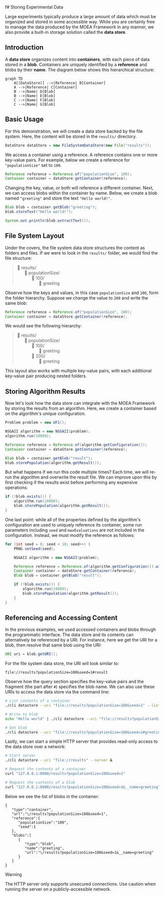 f# Storing Experimental Data

Large experiments typically produce a large amount of data which must be organized and stored in some accessible way.
While you are certainly free to manage the data produced by the MOEA Framework in any manner, we also provide a
built-in storage solution called the **data store**.

## Introduction

A **data store** organizes content into **containers**, with each piece of data stored in a **blob**.  Containers are
uniquely identified by a **reference** and blobs by their **name**.  The diagram below shows this hierarchical
structure:

```mermaid
graph TD
    A[(DataStore)] -->|Reference| B[Container]
    A -->|Reference| C[Container]
    B -->|Name| D[Blob]
    B -->|Name| E[Blob]
    C -->|Name| F[Blob]
    C -->|Name| G[Blob]
```

## Basic Usage

For this demonstration, we will create a data store backed by the file system.  Here, the content will be stored in the
`results/` directory.

<!-- java:test/org/moeaframework/snippet/DataStoreSnippet.java [datastore-create] -->

```java
DataStore dataStore = new FileSystemDataStore(new File("results"));
```

We access a container using a reference.  A reference contains one or more key-value pairs.  For example, below we
create a reference for `"populationSize"` set to `100`.

<!-- java:test/org/moeaframework/snippet/DataStoreSnippet.java [datastore-container] -->

```java
Reference reference = Reference.of("populationSize", 100);
Container container = dataStore.getContainer(reference);
```

Changing the key, value, or both will reference a different container.  Next, we can access blobs within the container
by name.  Below, we create a blob named `"greeting"` and store the text `"Hello world!"`.

<!-- java:test/org/moeaframework/snippet/DataStoreSnippet.java [datastore-blob] -->

```java
Blob blob = container.getBlob("greeting");
blob.storeText("Hello world!");

System.out.println(blob.extractText());
```

## File System Layout

Under the covers, the file system data store structures the content as folders and files.  If we were to look in the
`results/` folder, we would find the file structure:

> :file_folder: results/ <br/>
> &nbsp; &nbsp; &nbsp; :file_folder: populationSize/ <br/>
> &nbsp; &nbsp; &nbsp; &nbsp; &nbsp; &nbsp; :file_folder: 100/ <br/>
> &nbsp; &nbsp; &nbsp; &nbsp; &nbsp; &nbsp; &nbsp; &nbsp; &nbsp; :page_facing_up: greeting

Observe how the keys and values, in this case `populationSize` and `100`, form the folder hierarchy.  Suppose we
change the value to `200` and write the same blob:

<!-- java:test/org/moeaframework/snippet/DataStoreSnippet.java [datastore-layout] -->

```java
Reference reference = Reference.of("populationSize", 200);
Container container = dataStore.getContainer(reference);
```

We would see the following hierarchy:

> :file_folder: results/ <br/>
> &nbsp; &nbsp; &nbsp; :file_folder: populationSize/ <br/>
> &nbsp; &nbsp; &nbsp; &nbsp; &nbsp; &nbsp; :file_folder: 100/ <br/>
> &nbsp; &nbsp; &nbsp; &nbsp; &nbsp; &nbsp; &nbsp; &nbsp; &nbsp; :page_facing_up: greeting <br/>
> &nbsp; &nbsp; &nbsp; &nbsp; &nbsp; &nbsp; :file_folder: 200/ <br/>
> &nbsp; &nbsp; &nbsp; &nbsp; &nbsp; &nbsp; &nbsp; &nbsp; &nbsp; :page_facing_up: greeting

This layout also works with multiple key-value pairs, with each additional key-value pair producing nested folders.

## Storing Algorithm Results

Now let's look how the data store can integrate with the MOEA Framework by storing the results from an algorithm.
Here, we create a container based on the algorithm's unique configuration.

<!-- java:test/org/moeaframework/snippet/DataStoreSnippet.java [datastore-algorithm] -->

```java
Problem problem = new UF1();

NSGAII algorithm = new NSGAII(problem);
algorithm.run(10000);

Reference reference = Reference.of(algorithm.getConfiguration());
Container container = dataStore.getContainer(reference);

Blob blob = container.getBlob("result");
blob.storePopulation(algorithm.getResult());
```

But what happens if we run this code multiple times?  Each time, we will re-run the algorithm and overwrite the result
file.  We can improve upon this by first checking if the results exist before performing any expensive operations:

<!-- java:test/org/moeaframework/snippet/DataStoreSnippet.java [datastore-exists] -->

```java
if (!blob.exists()) {
    algorithm.run(10000);
    blob.storePopulation(algorithm.getResult());
}
```

One last point: while all of the properties defined by the algorithm's configuration are used to uniquely reference
its container, some run parameters including `seed` and `maxEvaluations` are not included in the configuration.  Instead,
we must modify the reference as follows:

<!-- java:test/org/moeaframework/snippet/DataStoreSnippet.java [datastore-seeds] -->

```java
for (int seed = 0; seed < 10; seed++) {
    PRNG.setSeed(seed);

    NSGAII algorithm = new NSGAII(problem);

    Reference reference = Reference.of(algorithm.getConfiguration()).with("seed", seed);
    Container container = dataStore.getContainer(reference);
    Blob blob = container.getBlob("result");

    if (!blob.exists()) {
        algorithm.run(10000);
        blob.storePopulation(algorithm.getResult());
    }
}
```

## Referencing and Accessing Content

In the previous examples, we used accessed containers and blobs through the programmatic interface.  The data store and
its contents can alternatively be referenced by a URI.  For instance, here we get the URI for a blob, then resolve that
same blob using the URI:

<!-- java:test/org/moeaframework/snippet/DataStoreSnippet.java [datastore-geturi] -->

```java
URI uri = blob.getURI();
```

For the file system data store, the URI will look similar to:

```
file://results?populationSize=100&seed=1#result
```

Observe how the query section specifies the key-value pairs and the fragment (the part after `#`) specifies the blob
name.  We can also use these URIs to access the data store via the command line:

<!-- bash:.github/workflows/ci.yml [datastore] -->

```bash
# List contents of a container
./cli datastore --uri "file://results?populationSize=100&seed=1" --list

# Write to blob
echo "Hello world" | ./cli datastore --uri "file://results?populationSize=100&seed=1#greeting" --set

# Get blob
./cli datastore --uri "file://results?populationSize=100&seed=1#greeting" --get
```

Lastly, we can start a simple HTTP server that provides read-only access to the data store over a network:

<!-- bash:.github/workflows/ci.yml [datastore-server] -->

```bash
# Start server
./cli datastore --uri "file://results" --server &

# Request the contents of a container
curl "127.0.0.1:8080/results?populationSize=100&seed=1"

# Request the contents of a blob
curl "127.0.0.1:8080/results?populationSize=100&seed=1&__name=greeting"
```

Below we see the list of blobs in the container:

```
{
   "type":"container",
   "url":"\/results?populationSize=100&seed=1",
   "reference":{
      "populationSize":"100",
      "seed":1
   },
   "blobs":[
      {
         "type":"blob",
         "name":"greeting",
         "url":"\/results?populationSize=100&seed=1&__name=greeting"
      }
   ]
}
```

> [!WARNING]  
> The HTTP server only supports unsecured connections.  Use caution when running the server on a publicly-accessible
> network.
